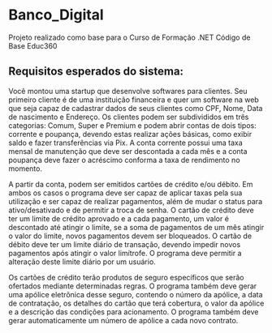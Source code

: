 # Banco_Digital
Projeto realizado como base para o Curso de Formação .NET Código de Base Educ360

## Requisitos esperados do sistema:

Você montou uma startup que desenvolve softwares para clientes. Seu primeiro cliente é de uma instituição financeira e quer um software na web que seja capaz de cadastrar dados de seus clientes como CPF, Nome, Data de nascimento e Endereço. Os clientes podem ser subdivididos em três categorias: Comum, Super e Premium e podem abrir contas de dois tipos: corrente e poupança, devendo estas realizar ações básicas, como exibir saldo e fazer transferências via Pix. A conta corrente possui uma taxa mensal de manutenção que deve ser descontada a cada mês e a conta poupança deve fazer o acréscimo conforma a taxa de rendimento no momento.

A partir da conta, podem ser emitidos cartões de crédito e/ou débito.  Em ambos os casos o programa deve ser capaz de aplicar taxas pela sua utilização e ser capaz de realizar pagamentos, além de mudar o status para ativo/desativado e de permitir a troca de senha. O cartão de crédito deve ter um limite de crédito aprovado e a cada pagamento, um valor é descontado até atingir o limite, se a soma de pagamentos de um mês atingir o valor do limite, novos pagamentos devem ser bloqueados. O cartão de débito deve ter um limite diário de transação, devendo impedir novos pagamentos após atingir o valor limítrofe. O programa deve permitir a alteração deste limite diário por um usuário.

Os cartões de crédito terão produtos de seguro específicos que serão ofertados mediante determinadas regras. O programa também deve gerar uma apólice eletrônica desse seguro, contendo o número da apólice, a data de contratação, os detalhes do cartão que terá cobertura, o valor da apólice e a descrição das condições para acionamento. O programa também deve gerar automaticamente um número de apólice a cada novo contrato.
